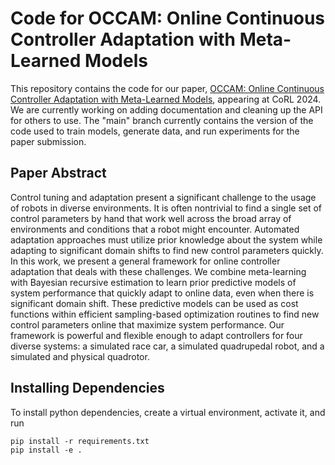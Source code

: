 # Code for OCCAM: Online Continuous Controller Adaptation with Meta-Learned Models
This repository contains the code for our paper, [OCCAM: Online Continuous Controller Adaptation with Meta-Learned Models](https://openreview.net/forum?id=xeFKtSXPMd), appearing at CoRL 2024. We are currently working on adding documentation and cleaning up the API for others to use. The "main" branch currently contains the version of the code used to train models, generate data, and run experiments for the paper submission.

## Paper Abstract

Control tuning and adaptation present a significant challenge to the usage of robots in diverse environments. It is often nontrivial to find a single set of control parameters by hand that work well across the broad array of environments and conditions that a robot might encounter. Automated adaptation approaches must utilize prior knowledge about the system while adapting to significant domain shifts to find new control parameters quickly. In this work, we present a general framework for online controller adaptation that deals with these challenges. We combine meta-learning with Bayesian recursive estimation to learn prior predictive models of system performance that quickly adapt to online data, even when there is significant domain shift. These predictive models can be used as cost functions within efficient sampling-based optimization routines to find new control parameters online that maximize system performance. Our framework is powerful and flexible enough to adapt controllers for four diverse systems: a simulated race car, a simulated quadrupedal robot, and a simulated and physical quadrotor.

## Installing Dependencies
To install python dependencies, create a virtual environment, activate it, and run 
```
pip install -r requirements.txt
pip install -e .
```

